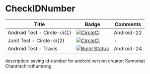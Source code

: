 # CheckIDNumber  
|Title|Badge|Comments|
|-----|-----|--------|
|Android Test - Circle-ci(1)|[![CircleCI](https://circleci.com/gh/kamontat/CheckIDNumberA.svg?style=svg)](https://circleci.com/gh/kamontat/CheckIDNumberA)|Android-22|
|Junit Test - Circle-ci(2)|[![CircleCI](https://circleci.com/gh/kamontat/CheckIDNumberA/tree/feature%2Fcircle2%2Funit_test.svg?style=svg)](https://circleci.com/gh/kamontat/CheckIDNumberA/tree/feature%2Fcircle2%2Funit_test)| - |
|Android Test - Travis|[![Build Status](https://travis-ci.org/kamontat/CheckIDNumberA.svg?branch=master)](https://travis-ci.org/kamontat/CheckIDNumberA)|Android-24|

description: saving id-number for android version
creator:     Kamontat Chantrachirathumrong